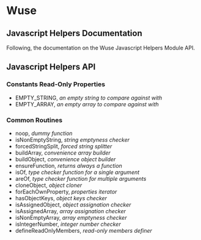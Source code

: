 # Wuse

## Javascript Helpers Documentation

Following, the documentation on the Wuse Javascript Helpers Module API.

## Javascript Helpers API

### Constants Read-Only Properties

* EMPTY_STRING, *an empty string to compare against with*
* EMPTY_ARRAY, *an empty array to compare against with*

### Common Routines

* noop, *dummy function*
* isNonEmptyString, *string emptyness checker*
* forcedStringSplit, *forced string splitter*
* buildArray, *convenience array builder*
* buildObject, *convenience object builder*
* ensureFunction, *returns always a function*
* isOf, *type checker function for a single argument*
* areOf, *type checker function for multiple arguments*
* cloneObject, *object cloner*
* forEachOwnProperty, *properties iterator*
* hasObjectKeys, *object keys checker*
* isAssignedObject, *object assignation checker*
* isAssignedArray, *array assignation checker*
* isNonEmptyArray, *array emptyness checker*
* isIntegerNumber, *integer number checker*
* defineReadOnlyMembers, *read-only members definer*

